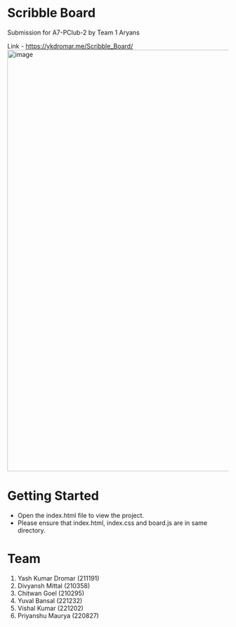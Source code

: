 # Scribble Board
Submission for A7-PClub-2 by Team 1 Aryans

Link - <a href="https://ykdromar.me/Scribble_Board/">https://ykdromar.me/Scribble_Board/</a>
<img width="958" alt="image" src="https://user-images.githubusercontent.com/99880956/230157077-579767f6-6ccd-483f-a293-78c23395d086.png">

# Getting Started
- Open the index.html file to view the project.
- Please ensure that index.html, index.css and board.js are in same directory.

# Team
1. Yash Kumar Dromar (211191)
2. Divyansh Mittal (210358)
3. Chitwan Goel (210295)
4. Yuval Bansal (221232)
5. Vishal Kumar (221202)
6. Priyanshu Maurya (220827)
